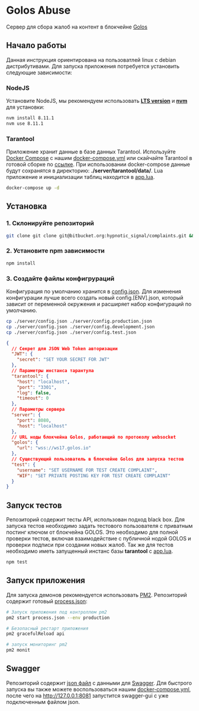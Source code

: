 # Golos Abuse

Сервер для сбора жалоб на контент в блокчейне [Golos](http://golos.io)

## Начало работы

Данная инструкция ориентирована на пользоватлей linux с debian дистрибутивами. Для запуска приложения потребуется установить следующие зависимости:

### NodeJS

Установите NodeJS, мы рекомендуем использовать [**LTS version**](https://nodejs.org/en/) и [**nvm**](https://github.com/creationix/nvm) для установки:

```bash
nvm install 8.11.1
nvm use 8.11.1
```

### Tarantool

Приложение хранит данные в базе данных Tarantool. Используйте [Docker Compose](https://docs.docker.com/compose/) с нашим [docker-compose.yml](./docker-compose.yml) или скайчайте Tarantool в готовой сборке по [ссылке](https://tarantool.io/en/download/download.html). При использовании docker-compose данные будут сохранятся в директорию: **./server/tarantool/data/**. Lua приложение и инициализации таблиц находится в [app.lua](./server/tarantool/app/app.lua).

```bash
docker-compose up -d
```

## Установка

### 1. Склонируйте репозиторий

```bash
git clone git clone git@bitbucket.org:hypnotic_signal/complaints.git && cd complaints
```

### 2. Установите npm зависимости

```bash
npm install
```

### 3. Создайте файлы конфигрураций

Конфигурация по умолчанию хранится в [config.json](./config/config.json). Для изменения конфигурации лучше всего создать новый config.[ENV].json, который зависит от переменной окружения и расширяет набор конфигураций по умолчанию.

```bash
cp ./server/config.json ./server/config.production.json
cp ./server/config.json ./server/config.development.json
cp ./server/config.json ./server/config.test.json
```

```json
{
  // Секрет для JSON Web Token авторизации
  "JWT": {
    "secret": "SET YOUR SECRET FOR JWT"
  },
  // Параметры инстанса тарантула
  "tarantool": {
    "host": "localhost",
    "port": "3301",
    "log": false,
    "timeout": 0
  },
  // Параметры сервера
  "server": {
    "port": 8080,
    "host": "localhost"
  },
  // URL ноды блокчейна Golos, работающий по протоколу websocket
  "golos": {
    "url": "wss://ws17.golos.io"
  },
  // Существующий пользователь в блокчейне Golos для запуска тестов
  "test": {
    "username": "SET USERNAME FOR TEST CREATE COMPLAINT",
    "WIF": "SET PRIVATE POSTING KEY FOR TEST CREATE COMPLAINT"
  }
}
```

## Запуск тестов

Репозиторий содержит тесты API, использован подход black box. Для запуска тестов необходимо задать тестового пользователя с приватным постинг ключом от блокчейна GOLOS. Это необходимо для полной проверки тестов, включая взаимодействие с публичной нодой GOLOS и проверки подписи при создании новых жалоб. Так же для тестов необходимо иметь запущенный инстанс базы **tarantool** с [app.lua](./server/tarantool/app/app.lua).

```bash
npm test
```

## Запуск приложения

Для запуска демонов рекомендуется использовать [PM2](http://pm2.keymetrics.io/). Репозиторий содержит готовый [process.json](./process.json):

```bash
# Запуск приложения под контроллем pm2
pm2 start process.json --env production

# Безопасный рестарт приложения
pm2 gracefulReload api

# запуск мониторинг pm2
pm2 monit
```

## Swagger

Репозиторий содержит [json файл](./server/swagger.json) с данными для [Swagger](https://swagger.io/). Для быстрого запуска вы также можете воспользоваться нашим [docker-compose.yml](./docker-compose.yml), после чего на http://127.0.0.1:8081 запустится swagger-gui с уже подключенным файлом json.